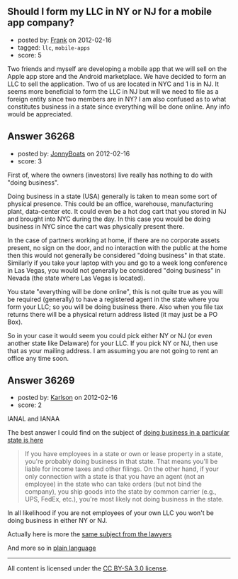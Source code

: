 ## Should I form my LLC in NY or NJ for a mobile app company?

- posted by: [Frank](https://stackexchange.com/users/-1/16466-frank) on 2012-02-16
- tagged: `llc`, `mobile-apps`
- score: 5

Two friends and myself are developing a mobile app that we will sell on the Apple app store and the Android marketplace.  We have decided to form an LLC to sell the application.  Two of us are located in NYC and 1 is in NJ.  It seems more beneficial to form the LLC in NJ but will we need to file as a foreign entity since two members are in NY?  I am also confused as to what constitutes business in a state since everything will be done online.  Any info would be appreciated.


## Answer 36268

- posted by: [JonnyBoats](https://stackexchange.com/users/-1/3100-jonnyboats) on 2012-02-16
- score: 3

First of, where the owners (investors) live really has nothing to do with "doing business".

Doing business in a state (USA) generally is taken to mean some sort of physical presence. This could be an office, warehouse, manufacturing plant, data-center etc. It could even be a hot dog cart that you stored in NJ and brought into NYC during the day. In this case you would be doing business in NYC since the cart was physically present there.

In the case of partners working at home, if there are no corporate assets present, no sign on the door, and no interaction with the public at the home then this would not generally be considered "doing business" in that state. Similarly if you take your laptop with you and go to a week long conference in Las Vegas, you would not generally be considered "doing business" in Nevada (the state where Las Vegas is located).

You state "everything will be done online", this is not quite true as you will be required (generally) to have a registered agent in the state where you form your LLC; so you will be doing business there. Also when you file tax returns there will be a physical return address listed (it may just be a PO Box). 

So in your case it would seem you could pick either NY or NJ (or even another state like Delaware) for your LLC. If you pick NY or NJ, then use that as your mailing address. I am assuming you are not going to rent an office any time soon.


## Answer 36269

- posted by: [Karlson](https://stackexchange.com/users/-1/15252-karlson) on 2012-02-16
- score: 2

IANAL and IANAA

The best answer I could find on the subject of [doing business in a particular state is here](http://www.smbiz.com/sbfaq014.html)

> If you have employees in a state or own or lease property in a state, you're probably doing business in that state. That means you'll be liable for income taxes and other filings. On the other hand, if your only connection with a state is that you have an agent (not an employee) in the state who can take orders (but not bind the company), you ship goods into the state by common carrier (e.g., UPS, FedEx, etc.), you're most likely not doing business in the state.

In all likelihood if you are not employees of your own LLC you won't be doing business in either NY or NJ.

Actually here is more the [same subject from the lawyers](http://www.cbh.com/news/newsletter_details.asp?id=297)

And more so in [plain language](http://smallbiztrends.com/2011/07/operating-your-business-in-multiple-states.html)



---

All content is licensed under the [CC BY-SA 3.0 license](https://creativecommons.org/licenses/by-sa/3.0/).

